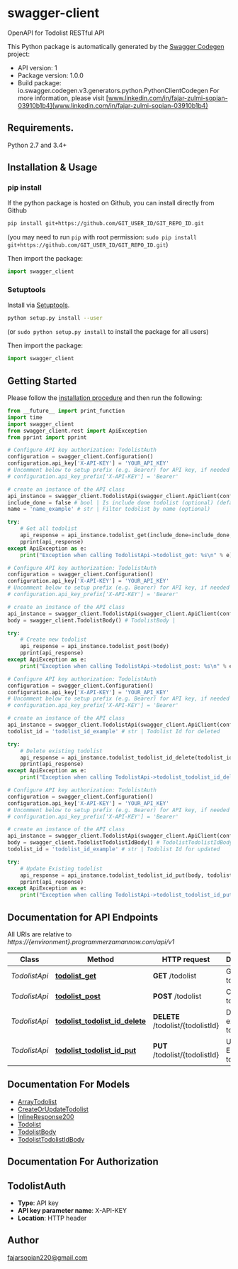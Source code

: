 # swagger-client
OpenAPI for Todolist RESTful API

This Python package is automatically generated by the [Swagger Codegen](https://github.com/swagger-api/swagger-codegen) project:

- API version: 1
- Package version: 1.0.0
- Build package: io.swagger.codegen.v3.generators.python.PythonClientCodegen
For more information, please visit [www.linkedin.com/in/fajar-zulmi-sopian-03910b1b4](www.linkedin.com/in/fajar-zulmi-sopian-03910b1b4)

## Requirements.

Python 2.7 and 3.4+

## Installation & Usage
### pip install

If the python package is hosted on Github, you can install directly from Github

```sh
pip install git+https://github.com/GIT_USER_ID/GIT_REPO_ID.git
```
(you may need to run `pip` with root permission: `sudo pip install git+https://github.com/GIT_USER_ID/GIT_REPO_ID.git`)

Then import the package:
```python
import swagger_client 
```

### Setuptools

Install via [Setuptools](http://pypi.python.org/pypi/setuptools).

```sh
python setup.py install --user
```
(or `sudo python setup.py install` to install the package for all users)

Then import the package:
```python
import swagger_client
```

## Getting Started

Please follow the [installation procedure](#installation--usage) and then run the following:

```python
from __future__ import print_function
import time
import swagger_client
from swagger_client.rest import ApiException
from pprint import pprint

# Configure API key authorization: TodolistAuth
configuration = swagger_client.Configuration()
configuration.api_key['X-API-KEY'] = 'YOUR_API_KEY'
# Uncomment below to setup prefix (e.g. Bearer) for API key, if needed
# configuration.api_key_prefix['X-API-KEY'] = 'Bearer'

# create an instance of the API class
api_instance = swagger_client.TodolistApi(swagger_client.ApiClient(configuration))
include_done = false # bool | Is include done todolist (optional) (default to false)
name = 'name_example' # str | Filter todolist by name (optional)

try:
    # Get all todolist
    api_response = api_instance.todolist_get(include_done=include_done, name=name)
    pprint(api_response)
except ApiException as e:
    print("Exception when calling TodolistApi->todolist_get: %s\n" % e)

# Configure API key authorization: TodolistAuth
configuration = swagger_client.Configuration()
configuration.api_key['X-API-KEY'] = 'YOUR_API_KEY'
# Uncomment below to setup prefix (e.g. Bearer) for API key, if needed
# configuration.api_key_prefix['X-API-KEY'] = 'Bearer'

# create an instance of the API class
api_instance = swagger_client.TodolistApi(swagger_client.ApiClient(configuration))
body = swagger_client.TodolistBody() # TodolistBody | 

try:
    # Create new todolist
    api_response = api_instance.todolist_post(body)
    pprint(api_response)
except ApiException as e:
    print("Exception when calling TodolistApi->todolist_post: %s\n" % e)

# Configure API key authorization: TodolistAuth
configuration = swagger_client.Configuration()
configuration.api_key['X-API-KEY'] = 'YOUR_API_KEY'
# Uncomment below to setup prefix (e.g. Bearer) for API key, if needed
# configuration.api_key_prefix['X-API-KEY'] = 'Bearer'

# create an instance of the API class
api_instance = swagger_client.TodolistApi(swagger_client.ApiClient(configuration))
todolist_id = 'todolist_id_example' # str | Todolist Id for deleted

try:
    # Delete existing todolist
    api_response = api_instance.todolist_todolist_id_delete(todolist_id)
    pprint(api_response)
except ApiException as e:
    print("Exception when calling TodolistApi->todolist_todolist_id_delete: %s\n" % e)

# Configure API key authorization: TodolistAuth
configuration = swagger_client.Configuration()
configuration.api_key['X-API-KEY'] = 'YOUR_API_KEY'
# Uncomment below to setup prefix (e.g. Bearer) for API key, if needed
# configuration.api_key_prefix['X-API-KEY'] = 'Bearer'

# create an instance of the API class
api_instance = swagger_client.TodolistApi(swagger_client.ApiClient(configuration))
body = swagger_client.TodolistTodolistIdBody() # TodolistTodolistIdBody | 
todolist_id = 'todolist_id_example' # str | Todolist Id for updated

try:
    # Update Existing todolist
    api_response = api_instance.todolist_todolist_id_put(body, todolist_id)
    pprint(api_response)
except ApiException as e:
    print("Exception when calling TodolistApi->todolist_todolist_id_put: %s\n" % e)
```

## Documentation for API Endpoints

All URIs are relative to *https://{environment}.programmerzamannow.com/api/v1*

Class | Method | HTTP request | Description
------------ | ------------- | ------------- | -------------
*TodolistApi* | [**todolist_get**](docs/TodolistApi.md#todolist_get) | **GET** /todolist | Get all todolist
*TodolistApi* | [**todolist_post**](docs/TodolistApi.md#todolist_post) | **POST** /todolist | Create new todolist
*TodolistApi* | [**todolist_todolist_id_delete**](docs/TodolistApi.md#todolist_todolist_id_delete) | **DELETE** /todolist/{todolistId} | Delete existing todolist
*TodolistApi* | [**todolist_todolist_id_put**](docs/TodolistApi.md#todolist_todolist_id_put) | **PUT** /todolist/{todolistId} | Update Existing todolist

## Documentation For Models

 - [ArrayTodolist](docs/ArrayTodolist.md)
 - [CreateOrUpdateTodolist](docs/CreateOrUpdateTodolist.md)
 - [InlineResponse200](docs/InlineResponse200.md)
 - [Todolist](docs/Todolist.md)
 - [TodolistBody](docs/TodolistBody.md)
 - [TodolistTodolistIdBody](docs/TodolistTodolistIdBody.md)

## Documentation For Authorization


## TodolistAuth

- **Type**: API key
- **API key parameter name**: X-API-KEY
- **Location**: HTTP header


## Author

fajarsopian220@gmail.com
